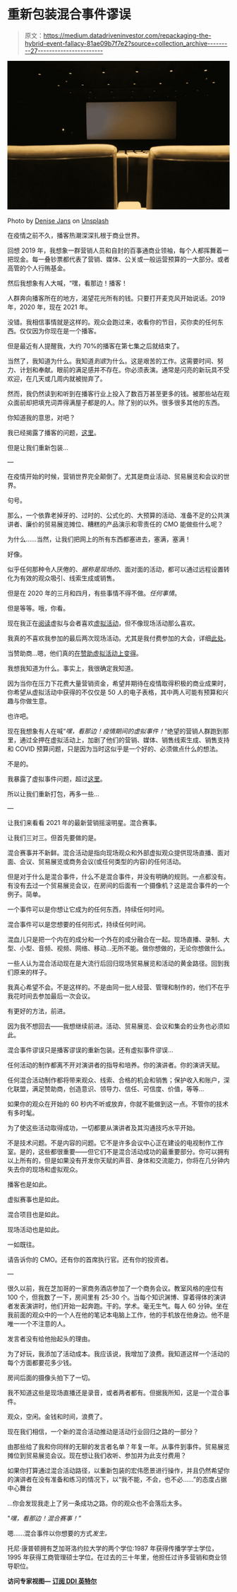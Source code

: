 # 重新包装混合事件谬误

> 原文：<https://medium.datadriveninvestor.com/repackaging-the-hybrid-event-fallacy-81ae09b7f7e2?source=collection_archive---------27----------------------->

![](img/2a7cfd89b7dea3b7cc520c70d0d49e52.png)

Photo by [Denise Jans](https://unsplash.com/@dmjdenise?utm_source=unsplash&utm_medium=referral&utm_content=creditCopyText) on [Unsplash](https://unsplash.com/s/photos/visions?utm_source=unsplash&utm_medium=referral&utm_content=creditCopyText)

在疫情之前不久，播客热潮深深扎根于商业世界。

回想 2019 年，我想象一群营销人员和自封的百事通商业领袖，每个人都挥舞着一把现金。每一叠钞票都代表了营销、媒体、公关或一般运营预算的一大部分。或者高管的个人行贿基金。

然后我想象有人大喊，“嘿，看那边！播客！

人群奔向播客所在的地方，渴望花光所有的钱。只要打开麦克风开始说话。2019 年，2020 年，现在 2021 年。

没错。我相信事情就是这样的。观众会跑过来，收看你的节目，买你卖的任何东西。仅仅因为你现在是一个播客。

但是最近有人提醒我，大约 70%的播客在第七集之后就结束了。

当然了，我知道为什么。我知道*到底*为什么。这是艰苦的工作。这需要时间、努力、计划和奉献。眼前的满足感并不存在。你必须表演。通常是闪亮的新玩具不受欢迎，在几天或几周内就被抛弃了。

然而，我仍然读到和听到在播客行业上投入了数百万甚至更多的钱。被那些站在观众面前却把填充词弄得满屋子都是的人。除了别的以外。很多很多其他的东西。

你知道我的意思，对吧？

我已经揭露了播客的问题，[这里](https://medium.com/@tcjpost/exposing-the-false-premise-of-the-podcast-craze-8fb278f7896f)。

但是让我们重新包装…

—

在疫情开始的时候，营销世界完全颠倒了。尤其是商业活动、贸易展览和会议的世界。

句号。

那么，一个依靠老掉牙的、过时的、公式化的、大预算的活动、准备不足的公共演讲者、廉价的贸易展览摊位、糟糕的产品演示和零责任的 CMO 能做些什么呢？

为什么……当然，让我们把网上的所有东西都塞进去，塞满，塞满！

好像。

似乎任何那种令人厌倦的、*据称是现场的*、面对面的活动，都可以通过远程设置转化为有效的观众吸引、线索生成或销售。

但是在 2020 年的三月和四月，有些事情不得不做。*任何事情*。

但是等等。哦，你看。

现在我正在[阅读](https://www.tradeshowexecutive.com/new-research-virtual-events-a-better-fit-for-attendees-than-exhibitors/)虚拟与会者喜欢[虚拟活动](https://www.tradeshowexecutive.com/new-research-virtual-events-a-better-fit-for-attendees-than-exhibitors/)，但不像现场活动那么喜欢。

我真的不喜欢我参加的最后两次现场活动。尤其是我付费参加的大会，详细[此处](https://medium.com/@tcjpost/dyk-im-paying-for-this-business-event-163f2d024b5d)。

当赞助商…嗯，他们真的[在赞助虚拟活动上变得](https://www.tradeshowexecutive.com/new-research-virtual-events-a-better-fit-for-attendees-than-exhibitors/)。

我想我知道为什么。事实上，我很确定我知道。

因为当你在压力下花费大量营销资金，希望并期待在疫情取得积极的商业成果时，你希望从虚拟活动中获得的不仅仅是 50 人的电子表格，其中两人可能有预算和兴趣与你做生意。

也许吧。

现在我想象有人在喊“*嘿，看那边！疫情期间的虚拟事件！*“绝望的营销人群跑到那里，通过全押在虚拟活动上，加剧了他们的营销、媒体、销售线索生成、销售支持和 COVID 预算问题，只是因为当时这似乎是一个好的、必须做点什么的想法。

不是的。

我暴露了虚拟事件问题，超过[这里](https://medium.com/@tcjpost/the-email-virtual-event-producers-dont-want-to-read-7cd3853184b2)。

所以让我们重新打包，再多一些…

—

让我们来看看 2021 年的最新营销摇滚明星。混合赛事。

让我们三对三。但首先要做的是。

混合赛事并不新鲜。混合活动是指向现场观众和外部虚拟观众提供现场直播、面对面、会议、贸易展览或商务会议(或任何类型的内容)的任何活动。

但是对于什么是混合事件，什么不是混合事件，并没有明确的规则。一点都没有。有没有去过一个贸易展览会议，在房间的后面有一个摄像机？这是混合事件的一个例子。简单。

一个事件可以是你想让它成为的任何东西，持续任何时间。

混合事件可以是您想要的任何形式，持续任何时间。

混血儿只是把一个内在的成分和一个外在的成分融合在一起。现场直播、录制、大型、小型、音频、视频、网络、移动…无所不能。做你想做的，无论你想做什么。

一些人认为混合活动现在是大流行后回归现场贸易展览和活动的黄金路径。回到我们原来的样子。

我真心希望不会。不是这样的。不是由同一批人经营、管理和制作的，他们不在乎我花时间去参加最后一次会议。

有更好的方法，前进。

因为我不想回去——我想继续前进。活动、贸易展览、会议和集会的业务也必须如此。

混合事件谬误只是播客谬误的重新包装。还有虚拟事件谬误…

任何活动的制作都离不开对演讲者的指导和培养。你的演讲者。你的演讲天赋。

任何混合活动制作都将带来观众、线索、合格的机会和销售；保护收入和账户，深化联盟，满足赞助商，创造意识、领导力、信任、可信度、价值，等等…

如果你的观众在开始的 60 秒内不听或放弃，你就不能做到这一点。不管你的技术有多时髦。

为了使这些活动取得成功，一切都要从演讲者及其沟通技巧水平开始。

不是技术问题。不是内容的问题。它不是许多会议中心正在建设的电视制作工作室。是的，这些都很重要——但它们不是混合活动成功的最重要部分。你可以拥有以上所有的，但是如果没有开发你天赋的声音、身体和交流能力，你将在几分钟内失去你的现场和虚拟观众。

播客也是如此。

虚拟赛事也是如此。

混合项目也是如此。

现场活动也是如此。

一如既往。

请告诉你的 CMO。还有你的首席执行官。还有你的投资者。

—

很久以前，我在芝加哥的一家商务酒店参加了一个商务会议。教室风格的座位有 100 个，但我数了一下，房间里有 25-30 个。当每个知识渊博、穿着得体的演讲者发表演讲时，他们开始一起奔跑。干的。学术。毫无生气。每人 60 分钟。坐在我前面的观众中的一个人在他的笔记本电脑上工作，他的手机放在他身边。他不是唯一一个不注意的人。

发言者没有给他抬起头的理由。

为了好玩，我添加了活动成本。我应该说，我增加了浪费。我知道这样一个活动的每个方面都要花多少钱。

房间后面的摄像头拍下了一切。

我不知道这些是现场直播还是录音，或者两者都有。但据我所知，这是一个混合事件。

观众，空闲。金钱和时间，浪费了。

现在我们相信，一个新的混合活动推动是活动行业回归之路的一部分？

由那些给了我和你同样的无聊的发言者名单？年复一年。从事件到事件。贸易展览摊位到贸易展览会议。现在想让我们收听、参加并为此支付费用？

如果你打算通过混合活动路径，以重新包装的宏伟愿景进行操作，并且仍然希望你的演讲者在没有准备和练习的情况下，以“我不能，不会，也不必……”的态度占据中心舞台

…你会发现我走上了另一条成功之路。你的观众也不会落后太多。

"*嘿，看那边！混合赛事！”*

嗯……混合事件以你想要的方式*发生。*

托尼·康普顿拥有芝加哥洛约拉大学的两个学位:1987 年获得传播学学士学位，1995 年获得工商管理硕士学位。在过去的三十年里，他担任过许多营销和商业领导职位。

**访问专家视图—** [**订阅 DDI 英特尔**](https://datadriveninvestor.com/ddi-intel)